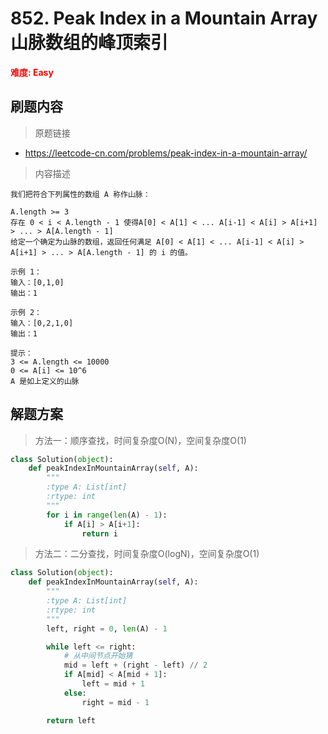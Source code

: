# 852. Peak Index in a Mountain Array 山脉数组的峰顶索引

**<font color=red>难度: Easy</font>**

## 刷题内容

> 原题链接

* https://leetcode-cn.com/problems/peak-index-in-a-mountain-array/

> 内容描述

```
我们把符合下列属性的数组 A 称作山脉：

A.length >= 3
存在 0 < i < A.length - 1 使得A[0] < A[1] < ... A[i-1] < A[i] > A[i+1] > ... > A[A.length - 1]
给定一个确定为山脉的数组，返回任何满足 A[0] < A[1] < ... A[i-1] < A[i] > A[i+1] > ... > A[A.length - 1] 的 i 的值。

示例 1：
输入：[0,1,0]
输出：1

示例 2：
输入：[0,2,1,0]
输出：1

提示：
3 <= A.length <= 10000
0 <= A[i] <= 10^6
A 是如上定义的山脉
```

## 解题方案

> 方法一：顺序查找，时间复杂度O(N)，空间复杂度O(1)

```python
class Solution(object):
    def peakIndexInMountainArray(self, A):
        """
        :type A: List[int]
        :rtype: int
        """
        for i in range(len(A) - 1):
            if A[i] > A[i+1]:
                return i
```



> 方法二：二分查找，时间复杂度O(logN)，空间复杂度O(1)

```python
class Solution(object):
    def peakIndexInMountainArray(self, A):
        """
        :type A: List[int]
        :rtype: int
        """
        left, right = 0, len(A) - 1

        while left <= right:
            # 从中间节点开始猜
            mid = left + (right - left) // 2
            if A[mid] < A[mid + 1]:
                left = mid + 1
            else:
                right = mid - 1

        return left
```